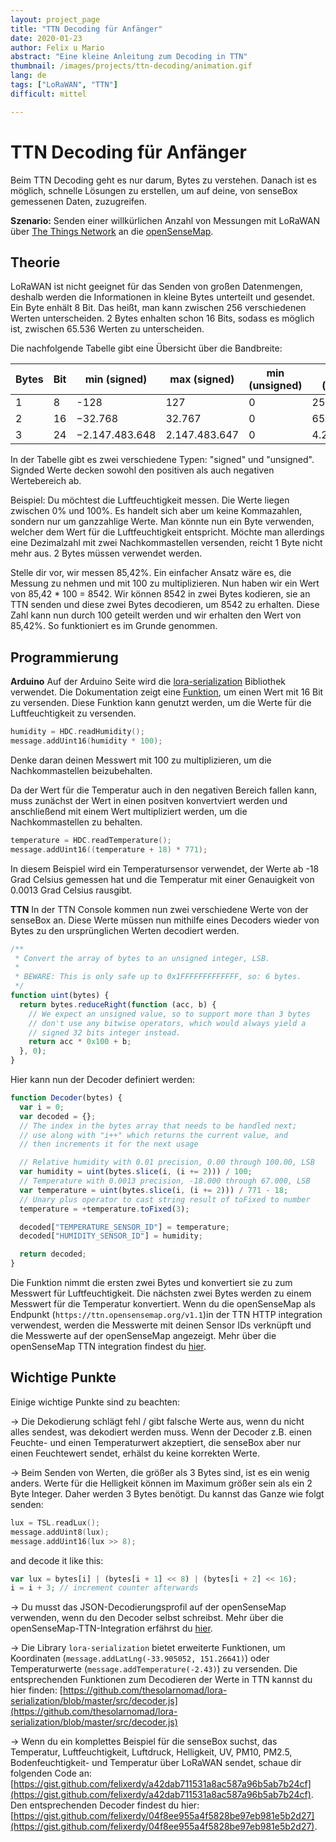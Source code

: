 ```yaml
---
layout: project_page
title: "TTN Decoding für Anfänger"
date: 2020-01-23
author: Felix u Mario
abstract: "Eine kleine Anleitung zum Decoding in TTN"
thumbnail: /images/projects/ttn-decoding/animation.gif
lang: de
tags: ["LoRaWAN", "TTN"]
difficult: mittel

---
```


# TTN Decoding für Anfänger

Beim TTN Decoding geht es nur darum, Bytes zu verstehen. Danach ist es möglich, schnelle Lösungen zu erstellen, um auf deine, von senseBox gemessenen Daten, zuzugreifen.

**Szenario:** Senden einer willkürlichen Anzahl von Messungen mit LoRaWAN über [The Things Network](https://www.thethingsnetwork.org/) an die [openSenseMap](https://opensensemap.org/).

## Theorie

LoRaWAN ist nicht geeignet für das Senden von großen Datenmengen, deshalb werden die Informationen in kleine Bytes unterteilt und gesendet. Ein Byte enhält 8 Bit. Das heißt, man kann zwischen 256 verschiedenen Werten unterscheiden. 2 Bytes enhalten schon 16 Bits, sodass es möglich ist, zwischen 65.536 Werten zu unterscheiden.

Die nachfolgende Tabelle gibt eine Übersicht über die Bandbreite:

| Bytes | Bit | min (signed)   | max (signed)  | min (unsigned) | max (unsigned) |
| ----- | --- | -------------- | ------------- | -------------- | -------------- |
| 1     | 8   | -128           | 127           | 0              | 255            |
| 2     | 16  | −32.768        | 32.767        | 0              | 65.535         |
| 3     | 24  | −2.147.483.648 | 2.147.483.647 | 0              | 4.294.967.295  |

In der Tabelle gibt es zwei verschiedene Typen: "signed" und "unsigned". Signded Werte decken sowohl den positiven als auch negativen Wertebereich ab.

Beispiel: Du möchtest die Luftfeuchtigkeit messen. Die Werte liegen zwischen 0% und 100%. Es handelt sich aber um keine Kommazahlen, sondern nur um ganzzahlige Werte. Man könnte nun ein Byte verwenden, welcher dem Wert für die Luftfeuchtigkeit entspricht. Möchte man allerdings eine Dezimalzahl mit zwei Nachkommastellen versenden, reicht 1 Byte nicht mehr aus. 2 Bytes müssen verwendet werden.

Stelle dir vor, wir messen 85,42%. Ein einfacher Ansatz wäre es, die Messung zu nehmen und mit 100 zu multiplizieren. Nun haben wir ein Wert von 85,42 \* 100 = 8542. Wir können 8542 in zwei Bytes kodieren, sie an TTN senden und diese zwei Bytes decodieren, um 8542 zu erhalten. Diese Zahl kann nun durch 100 geteilt werden und wir erhalten den Wert von 85,42%. So funktioniert es im Grunde genommen.

## Programmierung

**Arduino**
Auf der Arduino Seite wird die [lora-serialization](https://github.com/thesolarnomad/lora-serialization) Bibliothek verwendet. Die Dokumentation zeigt eine [Funktion](https://github.com/thesolarnomad/lora-serialization#unsigned-16bit-integer-2-bytes), um einen Wert mit 16 Bit zu versenden. Diese Funktion kann genutzt werden, um die Werte für die Luftfeuchtigkeit zu versenden.

```c
humidity = HDC.readHumidity();
message.addUint16(humidity * 100);
```

Denke daran deinen Messwert mit 100 zu multiplizieren, um die Nachkommastellen beizubehalten.

Da der Wert für die Temperatur auch in den negativen Bereich fallen kann, muss zunächst der Wert in einen positven konvertviert werden und anschließend mit einem Wert multipliziert werden, um die Nachkommastellen zu behalten.

```c
temperature = HDC.readTemperature();
message.addUint16((temperature + 18) * 771);
```

In diesem Beispiel wird ein Temperatursensor verwendet, der Werte ab -18 Grad Celsius gemessen hat und die Temperatur mit einer Genauigkeit von 0.0013 Grad Celsius rausgibt.

**TTN**
In der TTN Console kommen nun zwei verschiedene Werte von der senseBox an. Diese Werte müssen nun mithilfe eines Decoders wieder von Bytes zu den ursprünglichen Werten decodiert werden.

```js
/**
 * Convert the array of bytes to an unsigned integer, LSB.
 *
 * BEWARE: This is only safe up to 0x1FFFFFFFFFFFFF, so: 6 bytes.
 */
function uint(bytes) {
  return bytes.reduceRight(function (acc, b) {
    // We expect an unsigned value, so to support more than 3 bytes
    // don't use any bitwise operators, which would always yield a
    // signed 32 bits integer instead.
    return acc * 0x100 + b;
  }, 0);
}
```

Hier kann nun der Decoder definiert werden:

```js
function Decoder(bytes) {
  var i = 0;
  var decoded = {};
  // The index in the bytes array that needs to be handled next;
  // use along with "i++" which returns the current value, and
  // then increments it for the next usage

  // Relative humidity with 0.01 precision, 0.00 through 100.00, LSB
  var humidity = uint(bytes.slice(i, (i += 2))) / 100;
  // Temperature with 0.0013 precision, -18.000 through 67.000, LSB
  var temperature = uint(bytes.slice(i, (i += 2))) / 771 - 18;
  // Unary plus operator to cast string result of toFixed to number
  temperature = +temperature.toFixed(3);

  decoded["TEMPERATURE_SENSOR_ID"] = temperature;
  decoded["HUMIDITY_SENSOR_ID"] = humidity;

  return decoded;
}
```

Die Funktion nimmt die ersten zwei Bytes und konvertiert sie zu zum Messwert für Luftfeuchtigkeit. Die nächsten zwei Bytes werden zu einem Messwert für die Temperatur konvertiert. Wenn du die openSenseMap als Endpunkt (`https://ttn.opensensemap.org/v1.1`)in der TTN HTTP integration verwendest, werden die Messwerte mit deinen Sensor IDs verknüpft und die Messwerte auf der openSenseMap angezeigt. Mehr über die openSenseMap TTN integration findest du [hier](https://sensebox.github.io/books-v2/osem/ttn_integration.html).

## Wichtige Punkte

Einige wichtige Punkte sind zu beachten:

→ Die Dekodierung schlägt fehl / gibt falsche Werte aus, wenn du nicht alles sendest, was dekodiert werden muss. Wenn der Decoder z.B. einen Feuchte- und einen Temperaturwert akzeptiert, die senseBox aber nur einen Feuchtewert sendet, erhälst du keine korrekten Werte.

→ Beim Senden von Werten, die größer als 3 Bytes sind, ist es ein wenig anders. Werte für die Helligkeit können im Maximum größer sein als ein 2 Byte Integer. Daher werden 3 Bytes benötigt. Du kannst das Ganze wie folgt senden:

```c
lux = TSL.readLux();
message.addUint8(lux);
message.addUint16(lux >> 8);
```

and decode it like this:

```js
var lux = bytes[i] | (bytes[i + 1] << 8) | (bytes[i + 2] << 16);
i = i + 3; // increment counter afterwards
```

→ Du musst das JSON-Decodierungsprofil auf der openSenseMap verwenden, wenn du den Decoder selbst schreibst. Mehr über die openSenseMap-TTN-Integration erfährst du [hier](https://sensebox.github.io/books-v2/osem/ttn_integration.html).

→ Die Library `lora-serialization` bietet erweiterte Funktionen, um Koordinaten (`message.addLatLng(-33.905052, 151.26641)`) oder Temperaturwerte (`message.addTemperature(-2.43)`) zu versenden. Die entsprechenden Funktionen zum Decodieren der Werte in TTN kannst du hier finden: [https://github.com/thesolarnomad/lora-serialization/blob/master/src/decoder.js](https://github.com/thesolarnomad/lora-serialization/blob/master/src/decoder.js)

→ Wenn du ein komplettes Beispiel für die senseBox suchst, das Temperatur, Luftfeuchtigkeit, Luftdruck, Helligkeit, UV, PM10, PM2.5, Bodenfeuchtigkeit- und Temperatur über LoRaWAN sendet, schaue dir folgenden Code an:[https://gist.github.com/felixerdy/a42dab711531a8ac587a96b5ab7b24cf](https://gist.github.com/felixerdy/a42dab711531a8ac587a96b5ab7b24cf). Den entsprechenden Decoder findest du hier: [https://gist.github.com/felixerdy/04f8ee955a4f5828be97eb981e5b2d27](https://gist.github.com/felixerdy/04f8ee955a4f5828be97eb981e5b2d27).
